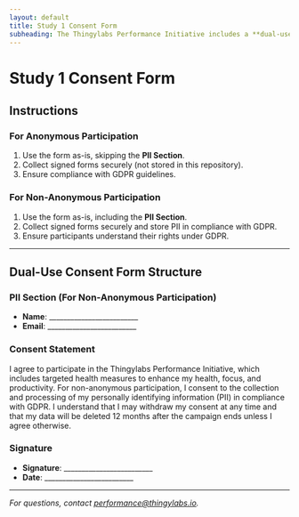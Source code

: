```yaml
---
layout: default
title: Study 1 Consent Form
subheading: The Thingylabs Performance Initiative includes a **dual-use Information and Consent Form** for employees to participate in the campaign, targeting health, focus, and productivity through targeted health measures. This form can be adapted for both **anonymous** and **non-anonymous** participation, depending on your needs.
---
```


<!-- docs/s1-consent-form.md -->
# Study 1 Consent Form

## Instructions
### For Anonymous Participation
1. Use the form as-is, skipping the **PII Section**.
2. Collect signed forms securely (not stored in this repository).
3. Ensure compliance with GDPR guidelines.

### For Non-Anonymous Participation
1. Use the form as-is, including the **PII Section**.
2. Collect signed forms securely and store PII in compliance with GDPR.
3. Ensure participants understand their rights under GDPR.

---

## Dual-Use Consent Form Structure
### PII Section (For Non-Anonymous Participation)
- **Name**: _________________________
- **Email**: _________________________

### Consent Statement
I agree to participate in the Thingylabs Performance Initiative, which includes targeted health measures to enhance my health, focus, and productivity. For non-anonymous participation, I consent to the collection and processing of my personally identifying information (PII) in compliance with GDPR. I understand that I may withdraw my consent at any time and that my data will be deleted 12 months after the campaign ends unless I agree otherwise.

### Signature
- **Signature**: _________________________
- **Date**: _________________________

---

*For questions, contact [performance@thingylabs.io](mailto:performance@thingylabs.io).*
